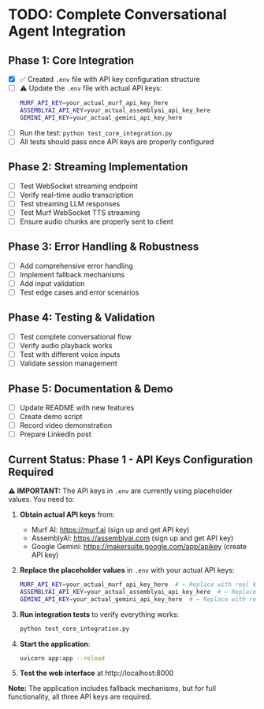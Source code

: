 # TODO: Complete Conversational Agent Integration

## Phase 1: Core Integration
- [x] ✅ Created `.env` file with API key configuration structure
- [ ] ⚠️ Update the `.env` file with actual API keys:
   ```bash
   MURF_API_KEY=your_actual_murf_api_key_here
   ASSEMBLYAI_API_KEY=your_actual_assemblyai_api_key_here
   GEMINI_API_KEY=your_actual_gemini_api_key_here
   ```
- [ ] Run the test: `python test_core_integration.py`
- [ ] All tests should pass once API keys are properly configured

## Phase 2: Streaming Implementation
- [ ] Test WebSocket streaming endpoint
- [ ] Verify real-time audio transcription
- [ ] Test streaming LLM responses
- [ ] Test Murf WebSocket TTS streaming
- [ ] Ensure audio chunks are properly sent to client

## Phase 3: Error Handling & Robustness
- [ ] Add comprehensive error handling
- [ ] Implement fallback mechanisms
- [ ] Add input validation
- [ ] Test edge cases and error scenarios

## Phase 4: Testing & Validation
- [ ] Test complete conversational flow
- [ ] Verify audio playback works
- [ ] Test with different voice inputs
- [ ] Validate session management

## Phase 5: Documentation & Demo
- [ ] Update README with new features
- [ ] Create demo script
- [ ] Record video demonstration
- [ ] Prepare LinkedIn post

## Current Status: Phase 1 - API Keys Configuration Required

**⚠️ IMPORTANT:** The API keys in `.env` are currently using placeholder values. You need to:

1. **Obtain actual API keys** from:
   - Murf AI: https://murf.ai (sign up and get API key)
   - AssemblyAI: https://assemblyai.com (sign up and get API key)  
   - Google Gemini: https://makersuite.google.com/app/apikey (create API key)

2. **Replace the placeholder values** in `.env` with your actual API keys:
   ```bash
   MURF_API_KEY=your_actual_murf_api_key_here  # ← Replace with real key
   ASSEMBLYAI_API_KEY=your_actual_assemblyai_api_key_here  # ← Replace with real key
   GEMINI_API_KEY=your_actual_gemini_api_key_here  # ← Replace with real key
   ```

3. **Run integration tests** to verify everything works:
   ```bash
   python test_core_integration.py
   ```

4. **Start the application**:
   ```bash
   uvicorn app:app --reload
   ```

5. **Test the web interface** at http://localhost:8000

**Note:** The application includes fallback mechanisms, but for full functionality, all three API keys are required.
